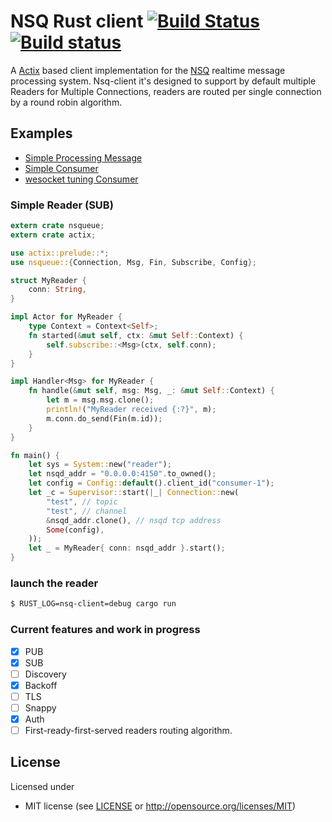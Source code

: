 # NSQ Rust client [![Build Status](https://travis-ci.com/alex179ohm/nsq-client-rs.svg?branch=master)](https://travis-ci.com/alex179ohm/nsq-client-rs) [![Build status](https://ci.appveyor.com/api/projects/status/ov5ryj2r4iy2v7rp/branch/master?svg=true)](https://ci.appveyor.com/project/alex179ohm/nsq-client-rs/branch/master)

A [Actix](https://actix.rs/) based client implementation for the [NSQ](https://nsq.io) realtime message processing system.
Nsq-client it's designed to support by default multiple Readers for Multiple Connections, readers are routed per single connection by a round robin algorithm.

## Examples
- [Simple Processing Message](https://github.com/alex179ohm/nsqueue/example/reader)
- [Simple Consumer](https://github.com/alex179ohm/nsqueue/example/consumer)
- [wesocket tuning Consumer](https://github.com/alex179ohm/example/ws-consumer)


### Simple Reader (SUB)
```rust
extern crate nsqueue;
extern crate actix;

use actix::prelude::*;
use nsqueue::{Connection, Msg, Fin, Subscribe, Config};

struct MyReader {
    conn: String,
}

impl Actor for MyReader {
    type Context = Context<Self>;
    fn started(&mut self, ctx: &mut Self::Context) {
        self.subscribe::<Msg>(ctx, self.conn);
    }
}

impl Handler<Msg> for MyReader {
    fn handle(&mut self, msg: Msg, _: &mut Self::Context) {
        let m = msg.msg.clone();
        println!("MyReader received {:?}", m);
        m.conn.do_send(Fin(m.id));
    }
}

fn main() {
    let sys = System::new("reader");
    let nsqd_addr = "0.0.0.0:4150".to_owned();
    let config = Config::default().client_id("consumer-1");
    let _c = Supervisor::start(|_| Connection::new(
        "test", // topic
        "test", // channel
        &nsqd_addr.clone(), // nsqd tcp address
        Some(config),
    ));
    let _ = MyReader{ conn: nsqd_addr }.start();
}
```
### launch the reader
```bash
$ RUST_LOG=nsq-client=debug cargo run
```

### Current features and work in progress
- [X] PUB
- [X] SUB
- [ ] Discovery
- [X] Backoff
- [ ] TLS
- [ ] Snappy
- [X] Auth
- [ ] First-ready-first-served readers routing algorithm.

## License

Licensed under
* MIT license (see [LICENSE](LICENSE) or <http://opensource.org/licenses/MIT>)
